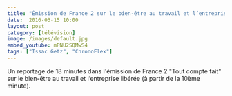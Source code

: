 ```yaml
---
title: "Émission de France 2 sur le bien-être au travail et l’entreprise libérée"
date:  2016-03-15 10:00
layout: post
category: [télévision]
image: /images/default.jpg
embed_youtube: mPNU2SQMwS4
tags: ["Issac Getz", "ChronoFlex"]
---
```





Un reportage de 18 minutes dans l'émission de France 2 "Tout compte fait" sur le bien-être au travail et l’entreprise libérée (à partir de la 10ème minute).
